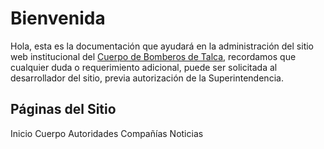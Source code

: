 # Bienvenida

Hola, esta es la documentación que ayudará en la administración del sitio web institucional del [Cuerpo de Bomberos de Talca](https://bomberostalca.cl), recordamos que cualquier duda o requerimiento adicional, puede ser solicitada al desarrollador del sitio, previa autorización de la Superintendencia.

## Páginas del Sitio
Inicio
Cuerpo
Autoridades
Compañías
Noticias
<!--stackedit_data:
eyJoaXN0b3J5IjpbMTg3Mzk2ODc5NCwxNzk5NzY0MzM4XX0=
-->